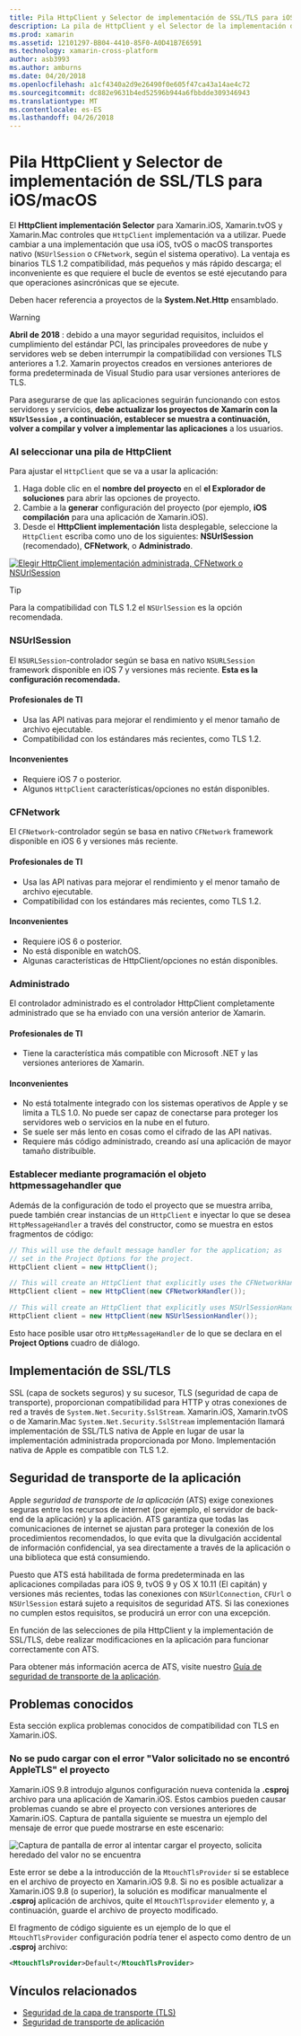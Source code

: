 ```yaml
---
title: Pila HttpClient y Selector de implementación de SSL/TLS para iOS/macOS
description: La pila de HttpClient y el Selector de la implementación de SSL/TLS determina la implementación HttpClient y SSL/TLS que va a utilizar la aplicación de iOS, tvOS o macOS de Xamarin.
ms.prod: xamarin
ms.assetid: 12101297-BB04-4410-85F0-A0D41B7E6591
ms.technology: xamarin-cross-platform
author: asb3993
ms.author: amburns
ms.date: 04/20/2018
ms.openlocfilehash: a1cf4340a2d9e26490f0e605f47ca43a14ae4c72
ms.sourcegitcommit: dc882e9631b4ed52596b944a6fbbdde309346943
ms.translationtype: MT
ms.contentlocale: es-ES
ms.lasthandoff: 04/26/2018
---
```

# <a name="httpclient-stack-and-ssltls-implementation-selector-for-iosmacos"></a>Pila HttpClient y Selector de implementación de SSL/TLS para iOS/macOS

El **HttpClient implementación Selector** para Xamarin.iOS, Xamarin.tvOS y Xamarin.Mac controles que `HttpClient` implementación va a utilizar. Puede cambiar a una implementación que usa iOS, tvOS o macOS transportes nativo (`NSUrlSession` o `CFNetwork`, según el sistema operativo). La ventaja es binarios TLS 1.2 compatibilidad, más pequeños y más rápido descarga; el inconveniente es que requiere el bucle de eventos se esté ejecutando para que operaciones asincrónicas que se ejecute.

Deben hacer referencia a proyectos de la **System.Net.Http** ensamblado.

> [!WARNING]
> **Abril de 2018** : debido a una mayor seguridad requisitos, incluidos el cumplimiento del estándar PCI, las principales proveedores de nube y servidores web se deben interrumpir la compatibilidad con versiones TLS anteriores a 1.2.  Xamarin proyectos creados en versiones anteriores de forma predeterminada de Visual Studio para usar versiones anteriores de TLS.
>
> Para asegurarse de que las aplicaciones seguirán funcionando con estos servidores y servicios, **debe actualizar los proyectos de Xamarin con la `NSUrlSession` , a continuación, establecer se muestra a continuación, volver a compilar y volver a implementar las aplicaciones** a los usuarios.

<a name="Selecting-a-HttpClient-Stack" />

### <a name="selecting-a-httpclient-stack"></a>Al seleccionar una pila de HttpClient

Para ajustar el `HttpClient` que se va a usar la aplicación:

1. Haga doble clic en el **nombre del proyecto** en el **el Explorador de soluciones** para abrir las opciones de proyecto.
2. Cambie a la **generar** configuración del proyecto (por ejemplo, **iOS compilación** para una aplicación de Xamarin.iOS).
3. Desde el **HttpClient implementación** lista desplegable, seleccione la `HttpClient` escriba como uno de los siguientes: **NSUrlSession** (recomendado), **CFNetwork**, o  **Administrado**.

[![Elegir HttpClient implementación administrada, CFNetwork o NSUrlSession](http-stack-images/http-xs-sml.png)](http-stack-images/http-xs.png#lightbox)

> [!TIP]
> Para la compatibilidad con TLS 1.2 el `NSUrlSession` es la opción recomendada.

<a name="NSUrlSession" />

### <a name="nsurlsession"></a>NSUrlSession

El `NSURLSession`-controlador según se basa en nativo `NSURLSession` framework disponible en iOS 7 y versiones más reciente. 
**Esta es la configuración recomendada.**

#### <a name="pros"></a>Profesionales de TI

- Usa las API nativas para mejorar el rendimiento y el menor tamaño de archivo ejecutable.
- Compatibilidad con los estándares más recientes, como TLS 1.2.

#### <a name="cons"></a>Inconvenientes

- Requiere iOS 7 o posterior.
- Algunos `HttpClient` características/opciones no están disponibles.

<a name="CFNetwork" />

### <a name="cfnetwork"></a>CFNetwork

El `CFNetwork`-controlador según se basa en nativo `CFNetwork` framework disponible en iOS 6 y versiones más reciente.

#### <a name="pros"></a>Profesionales de TI

- Usa las API nativas para mejorar el rendimiento y el menor tamaño de archivo ejecutable.
- Compatibilidad con los estándares más recientes, como TLS 1.2.

#### <a name="cons"></a>Inconvenientes

- Requiere iOS 6 o posterior.
- No está disponible en watchOS.
- Algunas características de HttpClient/opciones no están disponibles.

<a name="Managed" />

### <a name="managed"></a>Administrado

El controlador administrado es el controlador HttpClient completamente administrado que se ha enviado con una versión anterior de Xamarin.

#### <a name="pros"></a>Profesionales de TI

- Tiene la característica más compatible con Microsoft .NET y las versiones anteriores de Xamarin.

#### <a name="cons"></a>Inconvenientes

- No está totalmente integrado con los sistemas operativos de Apple y se limita a TLS 1.0. No puede ser capaz de conectarse para proteger los servidores web o servicios en la nube en el futuro.
- Se suele ser más lento en cosas como el cifrado de las API nativas.
- Requiere más código administrado, creando así una aplicación de mayor tamaño distribuible.

### <a name="programmatically-setting-the-httpmessagehandler"></a>Establecer mediante programación el objeto httpmessagehandler que

Además de la configuración de todo el proyecto que se muestra arriba, puede también crear instancias de un `HttpClient` e inyectar lo que se desea `HttpMessageHandler` a través del constructor, como se muestra en estos fragmentos de código:

```csharp
// This will use the default message handler for the application; as
// set in the Project Options for the project.
HttpClient client = new HttpClient();

// This will create an HttpClient that explicitly uses the CFNetworkHandler
HttpClient client = new HttpClient(new CFNetworkHandler());

// This will create an HttpClient that explicitly uses NSUrlSessionHandler
HttpClient client = new HttpClient(new NSUrlSessionHandler());
```

Esto hace posible usar otro `HttpMessageHandler` de lo que se declara en el **Project Options** cuadro de diálogo.

<a name="New-SSL-TLS-implementation-build-option" />
<a name="Selecting-a-SSL-TLS-implementation" />
<a name="Apple-TLS" />

## <a name="ssltls-implementation"></a>Implementación de SSL/TLS

SSL (capa de sockets seguros) y su sucesor, TLS (seguridad de capa de transporte), proporcionan compatibilidad para HTTP y otras conexiones de red a través de `System.Net.Security.SslStream`. Xamarin.iOS, Xamarin.tvOS o de Xamarin.Mac `System.Net.Security.SslStream` implementación llamará implementación de SSL/TLS nativa de Apple en lugar de usar la implementación administrada proporcionada por Mono. Implementación nativa de Apple es compatible con TLS 1.2.

<a name="App-Transport-Security" />

## <a name="app-transport-security"></a>Seguridad de transporte de la aplicación

Apple _seguridad de transporte de la aplicación_ (ATS) exige conexiones seguras entre los recursos de internet (por ejemplo, el servidor de back-end de la aplicación) y la aplicación. ATS garantiza que todas las comunicaciones de internet se ajustan para proteger la conexión de los procedimientos recomendados, lo que evita que la divulgación accidental de información confidencial, ya sea directamente a través de la aplicación o una biblioteca que está consumiendo.

Puesto que ATS está habilitada de forma predeterminada en las aplicaciones compiladas para iOS 9, tvOS 9 y OS X 10.11 (El capitán) y versiones más recientes, todas las conexiones con `NSUrlConnection`, `CFUrl` o `NSUrlSession` estará sujeto a requisitos de seguridad ATS. Si las conexiones no cumplen estos requisitos, se producirá un error con una excepción.

En función de las selecciones de pila HttpClient y la implementación de SSL/TLS, debe realizar modificaciones en la aplicación para funcionar correctamente con ATS.

Para obtener más información acerca de ATS, visite nuestro [Guía de seguridad de transporte de la aplicación](~/ios/app-fundamentals/ats.md).

## <a name="known-issues"></a>Problemas conocidos

Esta sección explica problemas conocidos de compatibilidad con TLS en Xamarin.iOS.

### <a name="project-failed-to-load-with-error-requested-value-appletls-wasnt-found"></a>No se pudo cargar con el error "Valor solicitado no se encontró AppleTLS" el proyecto

Xamarin.iOS 9.8 introdujo algunos configuración nueva contenida la **.csproj** archivo para una aplicación de Xamarin.iOS. Estos cambios pueden causar problemas cuando se abre el proyecto con versiones anteriores de Xamarin.iOS. Captura de pantalla siguiente se muestra un ejemplo del mensaje de error que puede mostrarse en este escenario:

![Captura de pantalla de error al intentar cargar el proyecto, solicita heredado del valor no se encuentra](http-stack-images/tlserror-xs.png)

Este error se debe a la introducción de la `MtouchTlsProvider` si se establece en el archivo de proyecto en Xamarin.iOS 9.8. Si no es posible actualizar a Xamarin.iOS 9.8 (o superior), la solución es modificar manualmente el **.csproj** aplicación de archivos, quite el `MtouchTlsprovider` elemento y, a continuación, guarde el archivo de proyecto modificado.

El fragmento de código siguiente es un ejemplo de lo que el `MtouchTlsProvider` configuración podría tener el aspecto como dentro de un **.csproj** archivo:

```xml
<MtouchTlsProvider>Default</MtouchTlsProvider>
```

## <a name="related-links"></a>Vínculos relacionados

- [Seguridad de la capa de transporte (TLS)](~/cross-platform/app-fundamentals/transport-layer-security.md)
- [Seguridad de transporte de aplicación](~/ios/app-fundamentals/ats.md)
